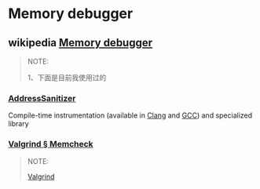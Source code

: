 # Memory debugger



## wikipedia [Memory debugger](https://en.wikipedia.org/wiki/Memory_debugger)



> NOTE: 
>
> 1、下面是目前我使用过的

### [AddressSanitizer](https://en.wikipedia.org/wiki/AddressSanitizer)

 Compile-time instrumentation (available in [Clang](https://en.wikipedia.org/wiki/Clang) and [GCC](https://en.wikipedia.org/wiki/GNU_Compiler_Collection)) and specialized library



### [Valgrind § Memcheck](https://en.wikipedia.org/wiki/Valgrind#Memcheck)

> NOTE: 
>
> [Valgrind](https://www.valgrind.org/)
>
> 

